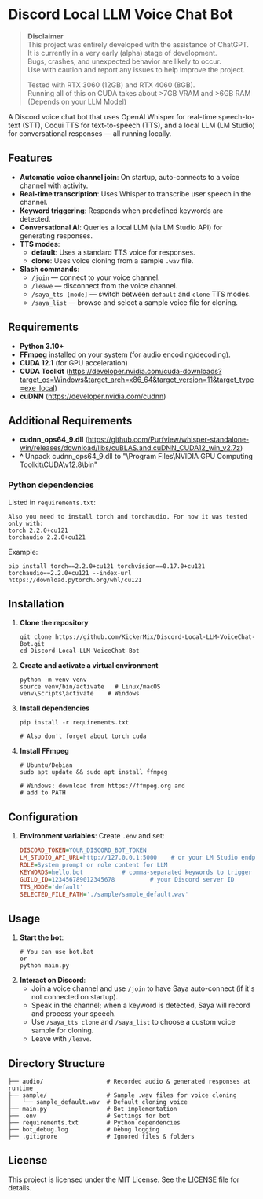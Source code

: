 # Discord Local LLM Voice Chat Bot

> **Disclaimer**  
> This project was entirely developed with the assistance of ChatGPT.  
> It is currently in a very early (alpha) stage of development.  
> Bugs, crashes, and unexpected behavior are likely to occur.  
> Use with caution and report any issues to help improve the project.  
>
> Tested with RTX 3060 (12GB) and RTX 4060 (8GB).  
> Running all of this on CUDA takes about >7GB VRAM and >6GB RAM (Depends on your LLM Model)

A Discord voice chat bot that uses OpenAI Whisper for real-time speech-to-text (STT), Coqui TTS for text-to-speech (TTS), and a local LLM (LM Studio) for conversational responses — all running locally.

## Features
- **Automatic voice channel join**: On startup, auto-connects to a voice channel with activity.
- **Real-time transcription**: Uses Whisper to transcribe user speech in the channel.
- **Keyword triggering**: Responds when predefined keywords are detected.
- **Conversational AI**: Queries a local LLM (via LM Studio API) for generating responses.
- **TTS modes**:
  - **default**: Uses a standard TTS voice for responses.
  - **clone**: Uses voice cloning from a sample `.wav` file.
- **Slash commands**:
  - `/join` — connect to your voice channel.
  - `/leave` — disconnect from the voice channel.
  - `/saya_tts [mode]` — switch between `default` and `clone` TTS modes.
  - `/saya_list` — browse and select a sample voice file for cloning.

## Requirements
- **Python 3.10+**
- **FFmpeg** installed on your system (for audio encoding/decoding).
- **CUDA 12.1** (for GPU acceleration)
- **CUDA Toolkit** (https://developer.nvidia.com/cuda-downloads?target_os=Windows&target_arch=x86_64&target_version=11&target_type=exe_local)
- **cuDNN** (https://developer.nvidia.com/cudnn)
## Additional Requirements
- **cudnn_ops64_9.dll** (https://github.com/Purfview/whisper-standalone-win/releases/download/libs/cuBLAS.and.cuDNN_CUDA12_win_v2.7z)
- **^** Unpack cudnn_ops64_9.dll to "\Program Files\NVIDIA GPU Computing Toolkit\CUDA\v12.8\bin"

### Python dependencies
Listed in `requirements.txt`:
```
Also you need to install torch and torchaudio. For now it was tested only with:
torch 2.2.0+cu121
torchaudio 2.2.0+cu121
```
Example:

```
pip install torch==2.2.0+cu121 torchvision==0.17.0+cu121 torchaudio==2.2.0+cu121 --index-url https://download.pytorch.org/whl/cu121
```

## Installation
1. **Clone the repository**
   ```
   git clone https://github.com/KickerMix/Discord-Local-LLM-VoiceChat-Bot.git
   cd Discord-Local-LLM-VoiceChat-Bot
   ```
2. **Create and activate a virtual environment**
   ```
   python -m venv venv
   source venv/bin/activate   # Linux/macOS
   venv\Scripts\activate    # Windows
   ```
3. **Install dependencies**
   ```
   pip install -r requirements.txt
   
   # Also don't forget about torch cuda
   ```
4. **Install FFmpeg**
   ```
   # Ubuntu/Debian
   sudo apt update && sudo apt install ffmpeg

   # Windows: download from https://ffmpeg.org and
   # add to PATH
   ```

## Configuration
1. **Environment variables**: Create `.env` and set:
   ```ini
   DISCORD_TOKEN=YOUR_DISCORD_BOT_TOKEN
   LM_STUDIO_API_URL=http://127.0.0.1:5000    # or your LM Studio endpoint
   ROLE=System prompt or role content for LLM
   KEYWORDS=hello,bot           # comma-separated keywords to trigger
   GUILD_ID=123456789012345678          # your Discord server ID
   TTS_MODE='default'
   SELECTED_FILE_PATH='./sample/sample_default.wav'
   ```

## Usage
1. **Start the bot**:
   ```
   # You can use bot.bat
   or
   python main.py
   ```
2. **Interact on Discord**:
   - Join a voice channel and use `/join` to have Saya auto-connect (if it's not connected on startup).
   - Speak in the channel; when a keyword is detected, Saya will record and process your speech.
   - Use `/saya_tts clone` and `/saya_list` to choose a custom voice sample for cloning.
   - Leave with `/leave`.

## Directory Structure
```
├── audio/                  # Recorded audio & generated responses at runtime
├── sample/                 # Sample .wav files for voice cloning
│   └── sample_default.wav  # Default cloning voice
├── main.py                 # Bot implementation
├── .env                    # Settings for bot
├── requirements.txt        # Python dependencies
├── bot_debug.log           # Debug logging
├── .gitignore              # Ignored files & folders
```

## License
This project is licensed under the MIT License. See the [LICENSE](LICENSE) file for details.
